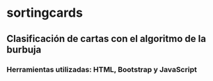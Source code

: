 # sortingcards
## Clasificación de cartas con el algoritmo de la burbuja
### Herramientas utilizadas: HTML, Bootstrap y JavaScript
